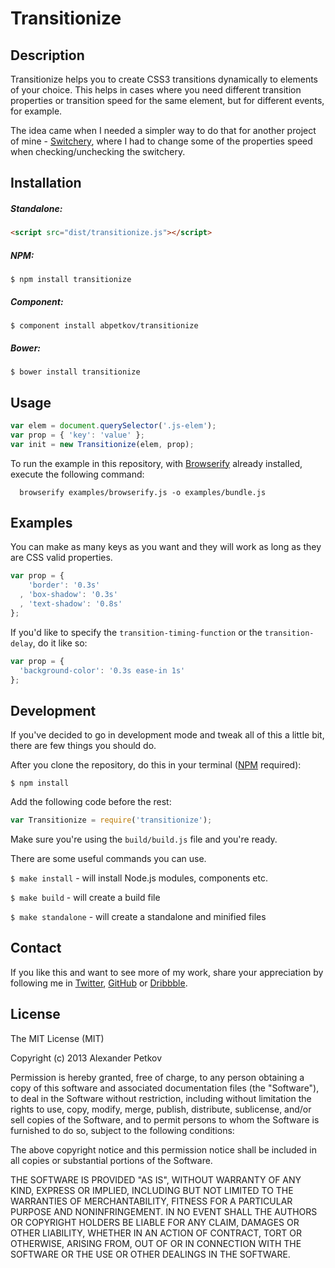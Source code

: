# Transitionize

## Description

Transitionize helps you to create CSS3 transitions dynamically to elements of your choice. This helps in cases where you need different transition properties or transition speed for the same element, but for different events, for example.

The idea came when I needed a simpler way to do that for another project of mine - [Switchery](https://github.com/abpetkov/switchery), where I had to change some of the properties speed when checking/unchecking the switchery.

## Installation

##### Standalone:

```html
<script src="dist/transitionize.js"></script>
```

##### NPM:

```shell
$ npm install transitionize
```

##### Component:

```shell
$ component install abpetkov/transitionize
```

##### Bower:

```shell
$ bower install transitionize
```

## Usage

```js
var elem = document.querySelector('.js-elem');
var prop = { 'key': 'value' };
var init = new Transitionize(elem, prop);
```

To run the example in this repository, with [Browserify](http://browserify.org/) already installed, execute the following command:

```shell
  browserify examples/browserify.js -o examples/bundle.js
```

## Examples

You can make as many keys as you want and they will work as long as they are CSS valid properties.

```js
var prop = {
    'border': '0.3s'
  , 'box-shadow': '0.3s'
  , 'text-shadow': '0.8s'
};
```

If you'd like to specify the `transition-timing-function` or the `transition-delay`, do it like so:

```js
var prop = {
  'background-color': '0.3s ease-in 1s'
};
```

## Development

If you've decided to go in development mode and tweak all of this a little bit, there are few things you should do.

After you clone the repository, do this in your terminal ([NPM](http://npmjs.org/) required):

```shell
$ npm install
```

Add the following code before the rest:

```js
var Transitionize = require('transitionize');
```

Make sure you're using the `build/build.js` file and you're ready.

There are some useful commands you can use.

`$ make install` - will install Node.js modules, components etc.

`$ make build` - will create a build file

`$ make standalone` - will create a standalone and minified files

## Contact

If you like this and want to see more of my work, share your appreciation by following me in [Twitter](https://twitter.com/abpetkov), [GitHub](https://github.com/abpetkov) or [Dribbble](http://dribbble.com/apetkov).

## License

The MIT License (MIT)

Copyright (c) 2013 Alexander Petkov

Permission is hereby granted, free of charge, to any person obtaining a copy of
this software and associated documentation files (the "Software"), to deal in
the Software without restriction, including without limitation the rights to
use, copy, modify, merge, publish, distribute, sublicense, and/or sell copies of
the Software, and to permit persons to whom the Software is furnished to do so,
subject to the following conditions:

The above copyright notice and this permission notice shall be included in all
copies or substantial portions of the Software.

THE SOFTWARE IS PROVIDED "AS IS", WITHOUT WARRANTY OF ANY KIND, EXPRESS OR
IMPLIED, INCLUDING BUT NOT LIMITED TO THE WARRANTIES OF MERCHANTABILITY, FITNESS
FOR A PARTICULAR PURPOSE AND NONINFRINGEMENT. IN NO EVENT SHALL THE AUTHORS OR
COPYRIGHT HOLDERS BE LIABLE FOR ANY CLAIM, DAMAGES OR OTHER LIABILITY, WHETHER
IN AN ACTION OF CONTRACT, TORT OR OTHERWISE, ARISING FROM, OUT OF OR IN
CONNECTION WITH THE SOFTWARE OR THE USE OR OTHER DEALINGS IN THE SOFTWARE.